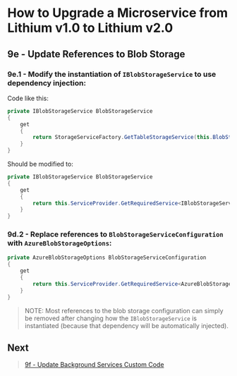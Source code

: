 # How to Upgrade a Microservice from Lithium v1.0 to Lithium v2.0

## 9e - Update References to Blob Storage

### 9e.1 - Modify the instantiation of `IBlobStorageService` to use dependency injection:

Code like this:

```csharp
private IBlobStorageService BlobStorageService
{
    get
    {
        return StorageServiceFactory.GetTableStorageService(this.BlobStorageServiceConfiguration);
    }
}
```

Should be modified to:

```csharp
private IBlobStorageService BlobStorageService
{
    get
    {
        return this.ServiceProvider.GetRequiredService<IBlobStorageService>();
    }
}
```

### 9d.2 - Replace references to `BlobStorageServiceConfiguration` with `AzureBlobStorageOptions`:

```csharp
private AzureBlobStorageOptions BlobStorageServiceConfiguration
{
    get
    {
        return this.ServiceProvider.GetRequiredService<AzureBlobStorageOptions>();
    }
}
```

> NOTE: Most references to the blob storage configuration can simply be removed after changing how the `IBlobStorageService` is instantiated (because that dependency will be automatically injected).

## Next

> [9f - Update Background Services Custom Code](./09f-update-webapi-background-services.md)